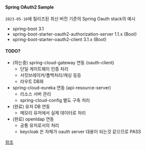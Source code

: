 #### Spring OAuth2 Sample

`2023-05-16`에 릴리즈된 최신 버전 기준의 Spring Oauth stack의 예시

- spring-boot 3.1
- spring-boot-starter-oauth2-authorization-server 1.1.x (Boot)
- spring-boot-starter-oauth2-client 3.1.x (Boot)

#### TODO?

- (하는중) spring-cloud-gateway 연동 (oauth-client)
  - 단일 게이트웨이 인증 처리
  - 서킷브레이커/폴백처리/캐싱 등등
  - 라우트 DB화
- spring-cloud-eureka 연동 (api-resource-server)
  - 리소스 서버 관리
  - spring-cloud-config 별도 구축 처리
- (완료) 유저 DB 연동
  - 메모리 유저에서 실제 데이터로 처리
- (완료) openldap 연동
  - 공통 유저로서의 처리
  - keycloak 은 자체가 oauth server 대용이 되는것 같으므로 PASS

[참조][ref]

[ref]: https://docs.spring.io/spring-authorization-server/docs/current/reference/html/index.html